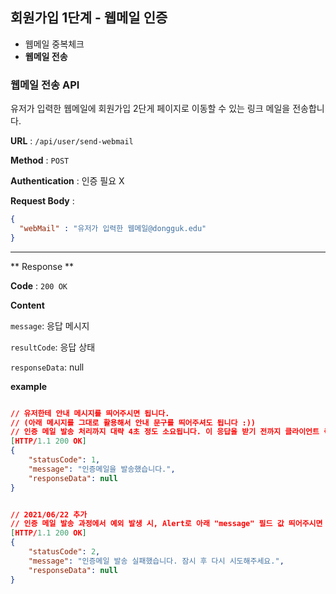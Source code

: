 ## 회원가입 1단계 - 웹메일 인증 

- 웹메일 중복체크 
- **웹메일 전송**



### 웹메일 전송  API  

유저가 입력한 웹메일에 회원가입 2단게 페이지로 이동할 수 있는 링크 메일을 전송합니다.

**URL** : `/api/user/send-webmail` 

**Method** : `POST`

**Authentication** : 인증 필요 X 

**Request Body** : 

```json
{
  "webMail" : "유저가 입력한 웹메일@dongguk.edu"
}
```



___

** Response **

**Code** : `200 OK`

**Content**

`message`: 응답 메시지 

`resultCode`: 응답 상태 

`responseData`:  null

**example**

```json

// 유저한테 안내 메시지를 띄어주시면 됩니다. 
// (아래 메시지를 그대로 활용해서 안내 문구를 띄어주셔도 됩니다 :))
// 인증 메일 발송 처리까지 대략 4초 정도 소요됩니다. 이 응답을 받기 전까지 클라이언트 측에서 로딩바 등을 활용하면 좋을 것 같습니다. 
[HTTP/1.1 200 OK]
{
    "statusCode": 1,
    "message": "인증메일을 발송했습니다.",
    "responseData": null
}


// 2021/06/22 추가 
// 인증 메일 발송 과정에서 예외 발생 시, Alert로 아래 "message" 필드 값 띄어주시면 됩니다.
[HTTP/1.1 200 OK]
{
    "statusCode": 2,
    "message": "인증메일 발송 실패했습니다. 잠시 후 다시 시도해주세요.",
    "responseData": null
}


```